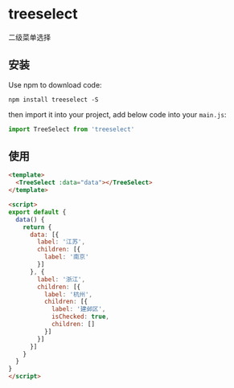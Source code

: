 # treeselect

二级菜单选择

## 安装

Use npm to download code:

```
npm install treeselect -S
```

then import it into your project, add below code into your `main.js`:

```js
import TreeSelect from 'treeselect'
```

## 使用

```html
<template>
  <TreeSelect :data="data"></TreeSelect>
</template>

<script>
export default {
  data() {
    return {
      data: [{
        label: '江苏',
        children: [{
          label: '南京'
        }]
      }, {
        label: '浙江',
        children: [{
          label: '杭州',
          children: [{
            label: '建邺区',
            isChecked: true,
            children: []
          }]
        }]
      }]
    }
  }
}
</script>
```
